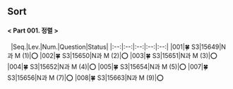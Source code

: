 ## Sort
#### < Part 001. 정렬 >
&nbsp;
|Seq.|Lev.|Num.|Question|Status|
|:--:|:--:|:--:|:--:|:--:|
|001|🍀 S3|15649|N과 M (1)|:o:
|002|🍀 S3|15650|N과 M (2)|:o:
|003|🍀 S3|15651|N과 M (3)|:o:
|004|🍀 S3|15652|N과 M (4)|:o:
|005|🍀 S3|15654|N과 M (5)|:o:
|007|🍀 S3|15656|N과 M (7)|:o:
|008|🍀 S3|15663|N과 M (9)|:o:
